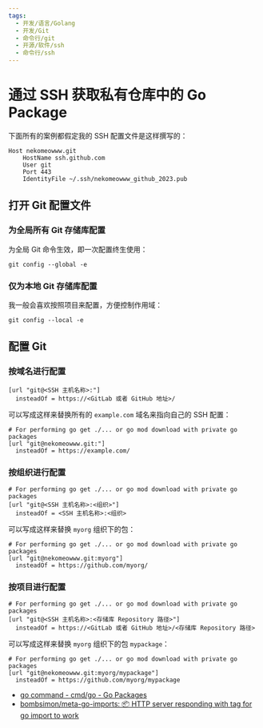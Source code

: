 ```yaml
---
tags:
  - 开发/语言/Golang
  - 开发/Git
  - 命令行/git
  - 开源/软件/ssh
  - 命令行/ssh
---
```


# 通过 SSH 获取私有仓库中的 Go Package

下面所有的案例都假定我的 SSH 配置文件是这样撰写的：

```ssh-config
Host nekomeowww.git
    HostName ssh.github.com
    User git
    Port 443
    IdentityFile ~/.ssh/nekomeowww_github_2023.pub
```

## 打开 Git 配置文件

### 为全局所有 Git 存储库配置

为全局 Git 命令生效，即一次配置终生使用：

```shell
git config --global -e
```

### 仅为本地 Git 存储库配置

我一般会喜欢按照项目来配置，方便控制作用域：

```shell
git config --local -e
```

## 配置 Git

### 按域名进行配置

```shell
[url "git@<SSH 主机名称>:"]
  insteadOf = https://<GitLab 或者 GitHub 地址>/
```

可以写成这样来替换所有的 `example.com` 域名来指向自己的 SSH 配置：

```shell
# For performing go get ./... or go mod download with private go packages
[url "git@nekomeowww.git:"]
  insteadOf = https://example.com/
```

### 按组织进行配置

```shell
# For performing go get ./... or go mod download with private go packages
[url "git@<SSH 主机名称>:<组织>"]
  insteadOf = <SSH 主机名称>:<组织>
```

可以写成这样来替换 `myorg` 组织下的包：

```shell
# For performing go get ./... or go mod download with private go packages
[url "git@nekomeowww.git:myorg"]
  insteadOf = https://github.com/myorg/
```

### 按项目进行配置

```shell
# For performing go get ./... or go mod download with private go packages
[url "git@<SSH 主机名称>:<存储库 Repository 路径>"]
  insteadOf = https://<GitLab 或者 GitHub 地址>/<存储库 Repository 路径>
```

可以写成这样来替换 `myorg` 组织下的包 `mypackage`：

```shell
# For performing go get ./... or go mod download with private go packages
[url "git@nekomeowww.git:myorg/mypackage"]
  insteadOf = https://github.com/myorg/mypackage
```

- [go command - cmd/go - Go Packages](https://pkg.go.dev/cmd/go#hdr-Remote_import_paths)
- [bombsimon/meta-go-imports: 📦 HTTP server responding with <meta> tag for go import to work](https://github.com/bombsimon/meta-go-imports)
